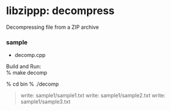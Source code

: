 libzippp: decompress
===============

Decompressing file from a ZIP archive  

### sample
- decomp.cpp

Build and Run:  
% make  decomp

% cd bin
% ./decomp  
> write: sample1/sample1.txt
> write: sample1/sample2.txt
> write: sample1/sample3.txt
